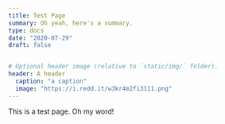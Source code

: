 ```yaml
---
title: Test Page
summary: Oh yeah, here's a summary.
type: docs
date: "2020-07-29"
draft: false


# Optional header image (relative to `static/img/` folder).
header: A header
  caption: "a caption"
  image: "https://i.redd.it/w3kr4m2fi3111.png"
---
```


This is a test page. Oh my word!

